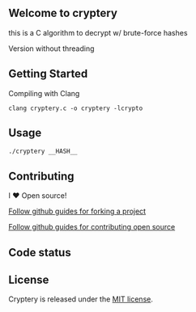 ## Welcome to cryptery

this is a C algorithm to decrypt w/ brute-force hashes

Version without threading

## Getting Started

Compiling with Clang

```
clang cryptery.c -o cryptery -lcrypto
```

## Usage

```
./cryptery __HASH__
```

## Contributing

I :heart: Open source!

[Follow github guides for forking a project](https://guides.github.com/activities/forking/)

[Follow github guides for contributing open source](https://guides.github.com/activities/contributing-to-open-source/#contributing)

## Code status

## License

Cryptery is released under the [MIT license](http://opensource.org/licenses/MIT).
